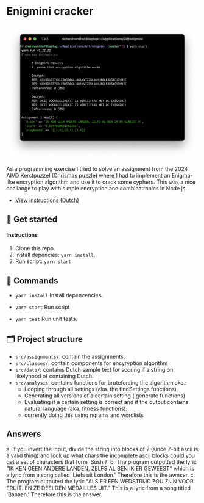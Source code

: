 # Enigmini cracker

![program](src/assets/program.png)

As a programming exercise I tried to solve an assignment from the 2024 AIVD Kerstpuzzel (Chrismas puzzle) where I had to implement an Enigma-like encryption algorithm and use it to crack some cyphers. This was a nice challange to play with simple encryption and combinatronics in Node.js.

- [View instructions (Dutch)](src/assets/KP2024+final+1.02.jpg)

## 🚀 Get started

#### Instructions

1. Clone this repo.
2. Install depencies: `yarn install`.
3. Run script: `yarn start`

## 👾 Commands

- `yarn install`
  Install depencencies.

- `yarn start`
  Run script

- `yarn test`
  Run unit tests.

## 🗂️ Project structure

- `src/assignments/`: contain the assignments.
- `src/classes/`: contain components for encyryption algorithm
- `src/data/`: contains Dutch sample text for scoring if a string on likelyhood of containing Dutch.
- `src/analysis`: contains functions for bruteforcing the algorithm aka.:
  -  Looping through all settings (aka. the findSettings functions)
  -  Generating all versions of a certain setting ('generate functions)
  -  Evaluating if a certain setting is correct and if the output contains natural language (aka. fitness functions).
    - currently doing this using ngrams and wordlists   


## Answers
a. If you invert the input, divide the string into blocks of 7 (since 7-bit ascii is a valid thing) and look up what chars the incomplete ascii blocks could you get a set of characters that form 'Sushi?'
b. The program outputted the lyric "IK KEN GEEN ANDERE LANDEN, ZELFS AL BEN IK ER GEWEEST" which is a lyric from a song called 'Liefs uit London.' Therefore this is the awnser.
c. The program outputed the lyric "ALS ER EEN WEDSTRIJD ZOU ZIJN VOOR FRUIT. EN ZE DEELDEN MEDAILLES UIT." This is a lyric from a song titled 'Banaan.' Therefore this is the answer.